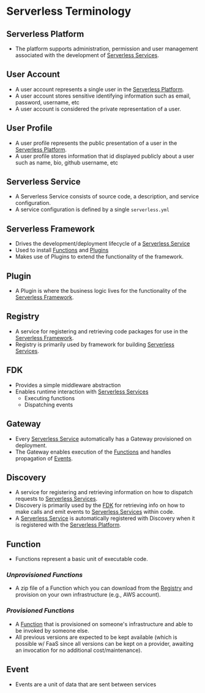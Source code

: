 # Serverless Terminology

## Serverless Platform
- The platform supports administration, permission and user management associated with the development of [Serverless Services](#serverless-service).


## User Account
- A user account represents a single user in the [Serverless Platform](#serverless-platform).
- A user account stores sensitive identifying information such as email, password, username, etc
- A user account is considered the private representation of a user.


## User Profile
- A user profile represents the public presentation of a user in the [Serverless Platform](#serverless-platform).
- A user profile stores information that id displayed publicly about a user such as name, bio, github username, etc


## Serverless Service
- A Serverless Service consists of source code, a description, and service configuration.
- A service configuration is defined by a single `serverless.yml`


## Serverless Framework
- Drives the development/deployment lifecycle of a [Serverless Service](#service)
- Used to install [Functions](#function) and [Plugins](#plugin)
- Makes use of Plugins to extend the functionality of the framework.


## Plugin
- A Plugin is where the business logic lives for the functionality of the [Serverless Framework](#serverless-framework).


## Registry
- A service for registering and retrieving code packages for use in the [Serverless Framework](#serverless-framework).
- Registry is primarily used by framework for building [Serverless Services](#serverless-service).


## FDK
- Provides a simple middleware abstraction
- Enables runtime interaction with [Serverless Services](#serverless-service)
  + Executing functions
  + Dispatching events


## Gateway
- Every [Serverless Service](#serverless-service) automatically has a Gateway provisioned on deployment.
- The Gateway enables execution of the [Functions](#function) and handles propagation of [Events](#event).


## Discovery
- A service for registering and retrieving information on how to dispatch requests to [Serverless Services](#serverless-service).
- Discovery is primarily used by the [FDK](#fdk) for retrieving info on how to make calls and emit events to [Serverless Services](#serverless-service) within code.
- A [Serverless Service](#serverless-service) is automatically registered with Discovery when it is registered with the [Serverless Platform](#serverless-platform).

## Function
- Functions represent a basic unit of executable code.

### *Unprovisioned Functions*
- A zip file of a Function which you can download from the [Registry](#registry) and provision on your own infrastructure (e.g., AWS account).

### *Provisioned Functions*
- A [Function](#function) that is provisioned on someone's infrastructure and able to be invoked by someone else.
- All previous versions are expected to be kept available (which is possible w/ FaaS since all versions can be kept on a provider, awaiting an invocation for no additional cost/maintenance).

## Event
- Events are a unit of data that are sent between services